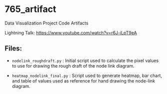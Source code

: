 # 765_artifact
Data Visualization Project Code Artifacts

Lightning Talk: https://www.youtube.com/watch?v=r6J-iLpT9eA

## Files:

* `nodelink_roughdraft.py` : Initial script used to calculate the pixel values to use for drawing the rough draft of the node link diagram.

* `heatmap_nodelink_final.py` : Script used to generate heatmap, bar chart, and table of values used as reference for hand drawing the node-link diagram.
